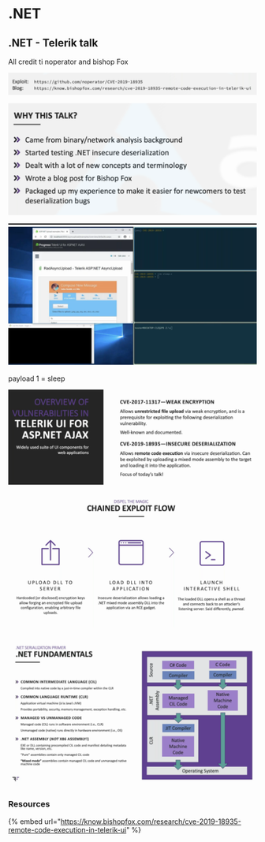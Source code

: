 # .NET

## .NET - Telerik talk

All credit ti noperator and bishop Fox

![](../../../../.gitbook/assets/05053ad496fd41018ccc2600c48ac732.png)

![](../../../../.gitbook/assets/c57f9fb48da44cb19d238fb01d57b9f4.png)

![](../../../../.gitbook/assets/4b9968a681094c56a6dc26386756e12d.png)

payload 1 = sleep

![](../../../../.gitbook/assets/bf959cc8dea24f9d884ff6be35d34868.png)

![](../../../../.gitbook/assets/8245e16518af4db4a4e5e6fe59504d0b.png)

![](../../../../.gitbook/assets/e3572d08dd5b4d4799735e5876734fde.png)

### Resources

{% embed url="https://know.bishopfox.com/research/cve-2019-18935-remote-code-execution-in-telerik-ui" %}





